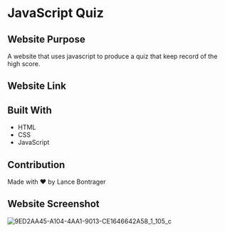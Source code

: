 # JavaScript Quiz

## Website Purpose
A website that uses javascript to produce a quiz that keep record of the high score.

## Website Link


## Built With
* HTML
* CSS
* JavaScript

## Contribution
Made with ❤️ by Lance Bontrager

## Website Screenshot
![9ED2AA45-A104-4AA1-9013-CE1646642A58_1_105_c](https://user-images.githubusercontent.com/87950314/132417734-50519734-d98b-451d-baec-e1f171a4c8eb.jpeg)

